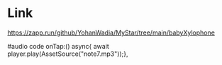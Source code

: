 # Link
https://zapp.run/github/YohanWadia/MyStar/tree/main/babyXylophone

#audio code
 onTap:() async{ await player.play(AssetSource("note7.mp3"));},
